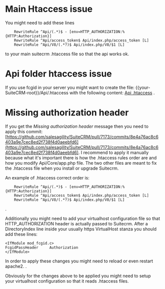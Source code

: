 # Main Htaccess issue

You might need to add these lines
```
    RewriteRule ^Api/(.*)$ - [env=HTTP_AUTHORIZATION:%{HTTP:Authorization}]
    RewriteRule ^Api/access_token$ Api/index.php/access_token [L]
    RewriteRule ^Api/V8/(.*?)$ Api/index.php/V8/$1 [L]
```
to your main suitecrm .htaccess file so that the api works ok.

# Api folder htaccess issue

If you use fcgid in your server you might want to create the file:
{{your-SuiteCRM-root}}/Api/.htaccess
with the following content:
[Api .htaccess](../php/api_htaccess)
.

# Missing authorization header

If you get the *Missing authorization header* message then you need to apply this commit: [https://github.com/salesagility/SuiteCRM/pull/7173/commits/8e4a76ac8c6403a9e7cec8ed2f738f4d0aeebfd6](https://github.com/salesagility/SuiteCRM/pull/7173/commits/8e4a76ac8c6403a9e7cec8ed2f738f4d0aeebfd6). I recommend to apply it manually because what it's important there is how the .htaccess rules order are and how you modify Api/Core/app.php file. The two other files are meant to fix the .htaccess file when you install or upgrade Suitecrm.

An example of .htaccess correct order is:
```
    RewriteRule ^Api/(.*)$ - [env=HTTP_AUTHORIZATION:%{HTTP:Authorization}]
    RewriteRule ^Api/access_token$ Api/index.php/access_token [L]
    RewriteRule ^Api/V8/(.*?)$ Api/index.php/V8/$1 [L]
```
.

Additionally you might need to add your virtualhost configuration file so that HTTP_AUTHORIZATION header is actually passed to Suitecrm. After a DirectoryIndex line inside your usually https VirtualHost stanza you should add these lines:
```
<IfModule mod_fcgid.c>
FcgidPassHeader     Authorization
</IfModule>
```

In order to apply these changes you might need to reload or even restart apache2.
.



Obviously for the changes above to be applied you might need to setup your virtualhost configuration so that it reads .htaccess files.